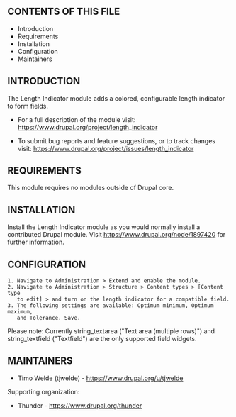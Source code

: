 CONTENTS OF THIS FILE
---------------------

 * Introduction
 * Requirements
 * Installation
 * Configuration
 * Maintainers


INTRODUCTION
------------

The Length Indicator module adds a colored, configurable length indicator to
form fields.

 * For a full description of the module visit:
   https://www.drupal.org/project/length_indicator

 * To submit bug reports and feature suggestions, or to track changes visit:
   https://www.drupal.org/project/issues/length_indicator


REQUIREMENTS
------------

This module requires no modules outside of Drupal core.


INSTALLATION
------------

Install the Length Indicator module as you would normally install a contributed
Drupal module. Visit https://www.drupal.org/node/1897420 for further
information.


CONFIGURATION
-------------

    1. Navigate to Administration > Extend and enable the module.
    2. Navigate to Administration > Structure > Content types > [Content type
       to edit] > and turn on the length indicator for a compatible field.
    3. The following settings are available: Optimum minimum, Optimum maximum,
       and Tolerance. Save.

Please note:
Currently string_textarea ("Text area (multiple rows)") and string_textfield
("Textfield") are the only supported field widgets.


MAINTAINERS
-----------

 * Timo Welde (tjwelde) - https://www.drupal.org/u/tjwelde

Supporting organization:

 * Thunder - https://www.drupal.org/thunder
